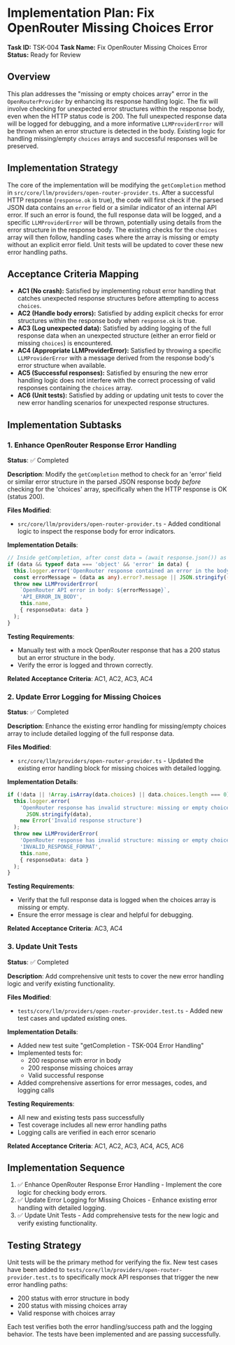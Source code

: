 # Implementation Plan: Fix OpenRouter Missing Choices Error

**Task ID:** TSK-004
**Task Name:** Fix OpenRouter Missing Choices Error
**Status:** Ready for Review

## Overview

This plan addresses the "missing or empty choices array" error in the `OpenRouterProvider` by enhancing its response handling logic. The fix will involve checking for unexpected error structures within the response body, even when the HTTP status code is 200. The full unexpected response data will be logged for debugging, and a more informative `LLMProviderError` will be thrown when an error structure is detected in the body. Existing logic for handling missing/empty `choices` arrays and successful responses will be preserved.

## Implementation Strategy

The core of the implementation will be modifying the `getCompletion` method in `src/core/llm/providers/open-router-provider.ts`. After a successful HTTP response (`response.ok` is true), the code will first check if the parsed JSON data contains an `error` field or a similar indicator of an internal API error. If such an error is found, the full response data will be logged, and a specific `LLMProviderError` will be thrown, potentially using details from the error structure in the response body. The existing checks for the `choices` array will then follow, handling cases where the array is missing or empty without an explicit error field. Unit tests will be updated to cover these new error handling paths.

## Acceptance Criteria Mapping

- **AC1 (No crash):** Satisfied by implementing robust error handling that catches unexpected response structures before attempting to access `choices`.
- **AC2 (Handle body errors):** Satisfied by adding explicit checks for error structures within the response body when `response.ok` is true.
- **AC3 (Log unexpected data):** Satisfied by adding logging of the full response data when an unexpected structure (either an error field or missing `choices`) is encountered.
- **AC4 (Appropriate LLMProviderError):** Satisfied by throwing a specific `LLMProviderError` with a message derived from the response body's error structure when available.
- **AC5 (Successful responses):** Satisfied by ensuring the new error handling logic does not interfere with the correct processing of valid responses containing the `choices` array.
- **AC6 (Unit tests):** Satisfied by adding or updating unit tests to cover the new error handling scenarios for unexpected response structures.

## Implementation Subtasks

### 1. Enhance OpenRouter Response Error Handling

**Status**: ✅ Completed

**Description**: Modify the `getCompletion` method to check for an 'error' field or similar error structure in the parsed JSON response body _before_ checking for the 'choices' array, specifically when the HTTP response is OK (status 200).

**Files Modified**:

- `src/core/llm/providers/open-router-provider.ts` - Added conditional logic to inspect the response body for error indicators.

**Implementation Details**:

```typescript
// Inside getCompletion, after const data = (await response.json()) as OpenRouterCompletionResponse;
if (data && typeof data === 'object' && 'error' in data) {
  this.logger.error('OpenRouter response contained an error in the body', { responseData: data });
  const errorMessage = (data as any).error?.message || JSON.stringify((data as any).error);
  throw new LLMProviderError(
    `OpenRouter API error in body: ${errorMessage}`,
    'API_ERROR_IN_BODY',
    this.name,
    { responseData: data }
  );
}
```

**Testing Requirements**:

- Manually test with a mock OpenRouter response that has a 200 status but an error structure in the body.
- Verify the error is logged and thrown correctly.

**Related Acceptance Criteria**: AC1, AC2, AC3, AC4

### 2. Update Error Logging for Missing Choices

**Status**: ✅ Completed

**Description**: Enhance the existing error handling for missing/empty choices array to include detailed logging of the full response data.

**Files Modified**:

- `src/core/llm/providers/open-router-provider.ts` - Updated the existing error handling block for missing choices with detailed logging.

**Implementation Details**:

```typescript
if (!data || !Array.isArray(data.choices) || data.choices.length === 0) {
  this.logger.error(
    'OpenRouter response has invalid structure: missing or empty choices array. Response data: ' +
      JSON.stringify(data),
    new Error('Invalid response structure')
  );
  throw new LLMProviderError(
    'OpenRouter response has invalid structure: missing or empty choices array',
    'INVALID_RESPONSE_FORMAT',
    this.name,
    { responseData: data }
  );
}
```

**Testing Requirements**:

- Verify that the full response data is logged when the choices array is missing or empty.
- Ensure the error message is clear and helpful for debugging.

**Related Acceptance Criteria**: AC3, AC4

### 3. Update Unit Tests

**Status**: ✅ Completed

**Description**: Add comprehensive unit tests to cover the new error handling logic and verify existing functionality.

**Files Modified**:

- `tests/core/llm/providers/open-router-provider.test.ts` - Added new test cases and updated existing ones.

**Implementation Details**:

- Added new test suite "getCompletion - TSK-004 Error Handling"
- Implemented tests for:
  - 200 response with error in body
  - 200 response missing choices array
  - Valid successful response
- Added comprehensive assertions for error messages, codes, and logging calls

**Testing Requirements**:

- All new and existing tests pass successfully
- Test coverage includes all new error handling paths
- Logging calls are verified in each error scenario

**Related Acceptance Criteria**: AC1, AC2, AC3, AC4, AC5, AC6

## Implementation Sequence

1. ✅ Enhance OpenRouter Response Error Handling - Implement the core logic for checking body errors.
2. ✅ Update Error Logging for Missing Choices - Enhance existing error handling with detailed logging.
3. ✅ Update Unit Tests - Add comprehensive tests for the new logic and verify existing functionality.

## Testing Strategy

Unit tests will be the primary method for verifying the fix. New test cases have been added to `tests/core/llm/providers/open-router-provider.test.ts` to specifically mock API responses that trigger the new error handling paths:

- 200 status with error structure in body
- 200 status with missing choices array
- Valid response with choices array

Each test verifies both the error handling/success path and the logging behavior. The tests have been implemented and are passing successfully.
